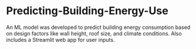 # Predicting-Building-Energy-Use
An ML model was developed to predict building energy consumption based on design factors like wall height, roof size, and climate conditions. Also includes a Streamlit web app for user inputs.
